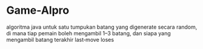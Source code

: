 # Game-Alpro

algoritma java untuk satu tumpukan batang yang digenerate secara random, di mana tiap pemain boleh mengambil 1–3 batang, dan siapa yang mengambil batang terakhir
last‑move loses
